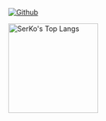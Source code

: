 [![Github](https://img.shields.io/github/followers/michael0520?label=Follow&style=social)](https://github.com/michael0520)

<a href="https://github.com/michael0520"><img height="180em" src="https://github-readme-stats.vercel.app/api/top-langs/?username=michael0520&layout=compact&hide=vba,html&langs_count=5&theme=transparent" alt="SerKo's Top Langs" /></a>
